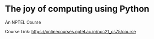 # The joy of computing using Python

An NPTEL Course

Course Link: https://onlinecourses.nptel.ac.in/noc21_cs75/course
